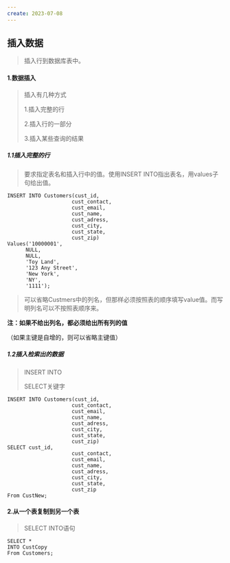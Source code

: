 ```yaml
---
create: 2023-07-08
---
```

## 插入数据

> 插入行到数据库表中。

#### 1.数据插入

> 插入有几种方式
>
> 1.插入完整的行
>
> 2.插入行的一部分
>
> 3.插入某些查询的结果

##### 1.1插入完整的行

> 要求指定表名和插入行中的值。使用INSERT INTO指出表名，用values子句给出值。

```mysql
INSERT INTO Customers(cust_id,
                     cust_contact,
                     cust_email,
                     cust_name,
                     cust_adress,
                     cust_city,
                     cust_state,
                     cust_zip)
Values('10000001',
      NULL,
      NULL,
      'Toy Land',
      '123 Any Street',
      'New York',
      'NY',
      '1111');
```

> 可以省略Custmers中的列名，但那样必须按照表的顺序填写value值。而写明列名可以不按照表顺序来。

**注：如果不给出列名，都必须给出所有列的值**

（如果主键是自增的，则可以省略主键值）

##### 1.2插入检索出的数据

> INSERT INTO
>
> SELECT关键字

```mysql
INSERT INTO Customers(cust_id,
                     cust_contact,
                     cust_email,
                     cust_name,
                     cust_adress,
                     cust_city,
                     cust_state,
                     cust_zip)
SELECT cust_id,
					 cust_contact,
                     cust_email,
                     cust_name,
                     cust_adress,
                     cust_city,
                     cust_state,
                     cust_zip
From CustNew;
```

#### 2.从一个表复制到另一个表

> SELECT INTO语句

```mysql
SELECT *
INTO CustCopy
From Customers;
```





